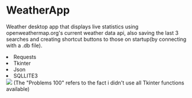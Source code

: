 # WeatherApp
Weather desktop app that displays live statistics using openweathermap.org's current weather data api, also saving the last 3 searches and creating shortcut buttons to those on startup(by connecting with a .db file).
<li>Requests
<li>Tkinter
<li>Json
<li>SQLLITE3<br>
<img src="https://i.imgur.com/mwJW8s6.png">
(The "Problems 100" refers to the fact i didn't use all Tkinter functions available)
